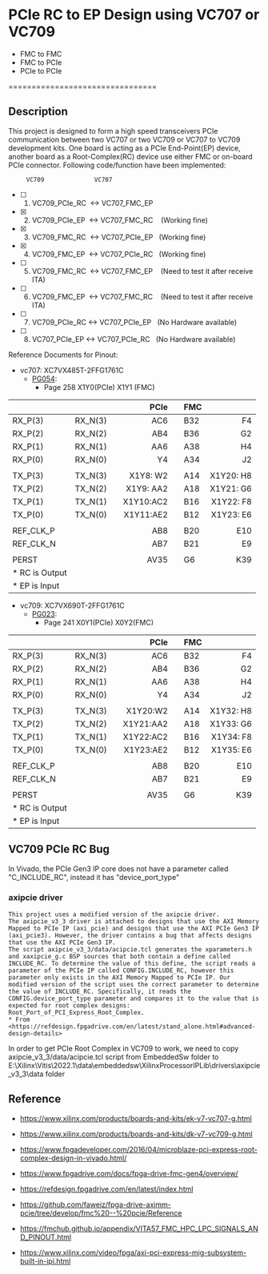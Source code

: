 # PCIe RC to EP Design using VC707 or VC709
* FMC to FMC 
* FMC to PCIe 
* PCIe to PCIe

================================

## Description

This project is designed to form a high speed transceivers PCIe communication between two VC707 or two VC709 or VC707 to VC709 development kits. One board is acting as a PCIe End-Point(EP) device, another board as a Root-Complex(RC) device use either FMC or on-board PCIe connector. Following code/function have been implemented:

         VC709              VC707
- [ ] 1. VC709_PCIe_RC  <-> VC707_FMC_EP    
- [x] 2. VC709_PCIe_EP  <-> VC707_FMC_RC    (Working fine)

- [x] 3. VC709_FMC_RC   <-> VC707_PCIe_EP   (Working fine)
- [x] 4. VC709_FMC_EP   <-> VC707_PCIe_RC   (Working fine)

- [ ] 5. VC709_FMC_RC   <-> VC707_FMC_EP    (Need to test it after receive ITA)
- [ ] 6. VC709_FMC_EP   <-> VC707_FMC_RC    (Need to test it after receive ITA)

- [ ] 7. VC709_PCIe_RC  <-> VC707_PCIe_EP   (No Hardware available)
- [ ] 8. VC707_PCIe_EP  <-> VC707_PCIe_RC   (No Hardware available)


Reference Documents for Pinout:

* vc707: XC7VX485T-2FFG1761C 
	* [PG054](https://docs.xilinx.com/viewer/book-attachment/57DsW3ax89kYPhTGXzW0~g/lBuGChTktzPaNOF1Eq0v_w "PG054"):
		* Page 258 X1Y0(PCIe) X1Y1 (FMC)  

|           |           |     |        PCIe |     |  FMC  |             |
| ----------|-----------|-----|------------:|-----|-------|------------:|
|  RX_P(3)  |  RX_N(3)  |     |        AC6  |     |  B32  |         F4  |
|  RX_P(2)  |  RX_N(2)  |     |        AB4  |     |  B36  |         G2  |
|  RX_P(1)  |  RX_N(1)  |     |        AA6  |     |  A38  |         H4  |
|  RX_P(0)  |  RX_N(0)  |     |        Y4   |     |  A34  |         J2  |
|           |           |     |             |     |       |             |
|  TX_P(3)  |  TX_N(3)  |     |  X1Y8: W2   |     |  A14  |  X1Y20: H8  |
|  TX_P(2)  |  TX_N(2)  |     |  X1Y9: AA2  |     |  A18  |  X1Y21: G6  |
|  TX_P(1)  |  TX_N(1)  |     |  X1Y10:AC2  |     |  B16  |  X1Y22: F8  |
|  TX_P(0)  |  TX_N(0)  |     |  X1Y11:AE2  |     |  B12  |  X1Y23: E6  |
|           |           |     |             |     |       |             |
| REF_CLK_P |           |     |        AB8  |     |  B20  |         E10 |
| REF_CLK_N |           |     |        AB7  |     |  B21  |         E9  |
|           |           |     |             |     |       |             |
| PERST     |           |     |        AV35 |     |  G6   |         K39 |
|* RC is Output         | 
|* EP is Input          | 


* vc709: XC7VX690T-2FFG1761C 
	* [PG023](https://docs.xilinx.com/v/u/en-US/pg023_v7_pcie_gen3 "PG023"):
		* Page 241 X0Y1(PCIe) X0Y2(FMC)

|           |           |     |        PCIe |     |  FMC  |             |
| ----------|-----------|-----|------------:|-----|-------|------------:|
|  RX_P(3)  |  RX_N(3)  |     |        AC6  |     |  B32  |         F4  |
|  RX_P(2)  |  RX_N(2)  |     |        AB4  |     |  B36  |         G2  |
|  RX_P(1)  |  RX_N(1)  |     |        AA6  |     |  A38  |         H4  |
|  RX_P(0)  |  RX_N(0)  |     |        Y4   |     |  A34  |         J2  |
|           |           |     |             |     |       |             |
|  TX_P(3)  |  TX_N(3)  |     |  X1Y20:W2   |     |  A14  |  X1Y32: H8  |
|  TX_P(2)  |  TX_N(2)  |     |  X1Y21:AA2  |     |  A18  |  X1Y33: G6  |
|  TX_P(1)  |  TX_N(1)  |     |  X1Y22:AC2  |     |  B16  |  X1Y34: F8  |
|  TX_P(0)  |  TX_N(0)  |     |  X1Y23:AE2  |     |  B12  |  X1Y35: E6  |
|           |           |     |             |     |       |             |
| REF_CLK_P |           |     |        AB8  |     |  B20  |         E10 |
| REF_CLK_N |           |     |        AB7  |     |  B21  |         E9  |
|           |           |     |             |     |       |             |
| PERST     |           |     |        AV35 |     |  G6   |         K39 |
|* RC is Output         | 
|* EP is Input          | 

## VC709 PCIe RC Bug

In Vivado, the PCIe Gen3 IP core does not have a parameter called "C_INCLUDE_RC", instead it has "device_port_type"
	
### axipcie driver

	This project uses a modified version of the axipcie driver.
	The axipcie_v3_3 driver is attached to designs that use the AXI Memory Mapped to PCIe IP (axi_pcie) and designs that use the AXI PCIe Gen3 IP (axi_pcie3). However, the driver contains a bug that affects designs that use the AXI PCIe Gen3 IP.
	The script axipcie_v3_3/data/acipcie.tcl generates the xparameters.h and xaxipcie_g.c BSP sources that both contain a define called INCLUDE_RC. To determine the value of this define, the script reads a parameter of the PCIe IP called CONFIG.INCLUDE_RC, however this parameter only exists in the AXI Memory Mapped to PCIe IP. Our modified version of the script uses the correct parameter to determine the value of INCLUDE_RC. Specifically, it reads the CONFIG.device_port_type parameter and compares it to the value that is expected for root complex designs: Root_Port_of_PCI_Express_Root_Complex.
	* From <https://refdesign.fpgadrive.com/en/latest/stand_alone.html#advanced-design-details> 


In order to get PCIe Root Complex in VC709 to work, we need to copy axipcie_v3_3/data/acipcie.tcl script from EmbeddedSw folder to E:\Xilinx\Vitis\2022.1\data\embeddedsw\XilinxProcessorIPLib\drivers\axipcie_v3_3\data folder

## Reference

* https://www.xilinx.com/products/boards-and-kits/ek-v7-vc707-g.html
* https://www.xilinx.com/products/boards-and-kits/dk-v7-vc709-g.html

* https://www.fpgadeveloper.com/2016/04/microblaze-pci-express-root-complex-design-in-vivado.html/
* https://www.fpgadrive.com/docs/fpga-drive-fmc-gen4/overview/
* https://refdesign.fpgadrive.com/en/latest/index.html

* https://github.com/faweiz/fpga-drive-aximm-pcie/tree/develop/fmc%20--%20pcie/Reference

* https://fmchub.github.io/appendix/VITA57_FMC_HPC_LPC_SIGNALS_AND_PINOUT.html


* https://www.xilinx.com/video/fpga/axi-pci-express-mig-subsystem-built-in-ipi.html